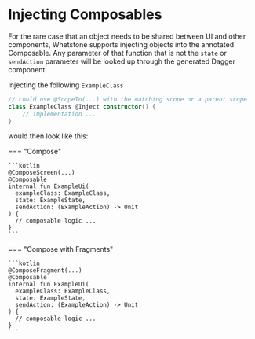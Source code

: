 # Injecting Composables

For the rare case that an object needs to be shared between UI and other components, Whetstone
supports injecting objects into the annotated Composable. Any parameter of that function that 
is not the `state` or `sendAction` parameter will be looked up through the generated
Dagger component.

Injecting the following `ExampleClass`

```kotlin
// could use @ScopeTo(...) with the matching scope or a parent scope
class ExampleClass @Inject constructor() {
    // implementation ...
}
```

would then look like this:

=== "Compose"

    ```kotlin    
    @ComposeScreen(...)
    @Composable
    internal fun ExampleUi(
      exampleClass: ExampleClass,
      state: ExampleState,
      sendAction: (ExampleAction) -> Unit
    ) {
      // composable logic ...
    }
    ```

=== "Compose with Fragments"

    ```kotlin
    @ComposeFragment(...)
    @Composable
    internal fun ExampleUi(
      exampleClass: ExampleClass,
      state: ExampleState,
      sendAction: (ExampleAction) -> Unit
    ) {
      // composable logic ...
    }
    ```
